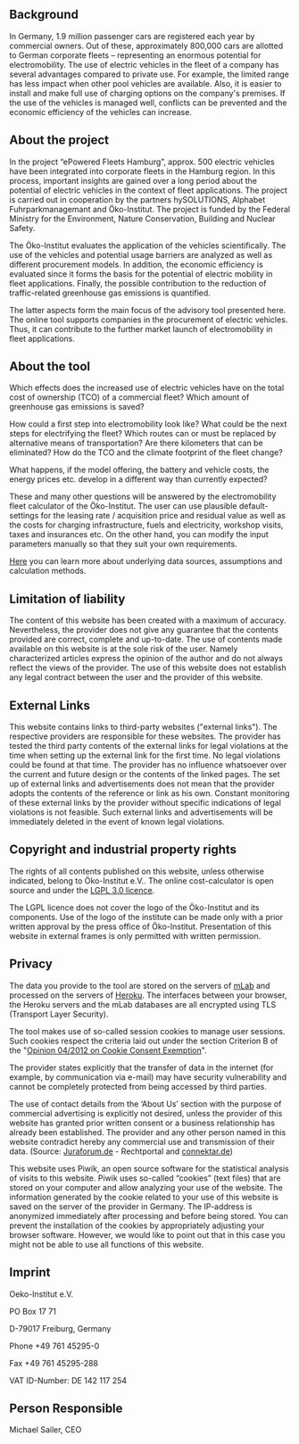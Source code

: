 ## Background

In Germany, 1.9 million passenger cars are registered each year by commercial owners. Out of these, approximately 800,000 cars are allotted to German corporate fleets – representing an enormous potential for electromobility. The use of electric vehicles in the fleet of a company has several advantages compared to private use. For example, the limited range has less impact when other pool vehicles are available. Also, it is easier to install and make full use of charging options on the company's premises. If the use of the vehicles is managed well, conflicts can be prevented and the economic efficiency of the vehicles can increase. 

## About the project

In the project “ePowered Fleets Hamburg”, approx. 500 electric vehicles have been integrated into corporate fleets in the Hamburg region. In this process, important insights are gained over a long period about the potential of electric vehicles in the context of fleet applications. The project is carried out in cooperation by the partners hySOLUTIONS, Alphabet Fuhrparkmanagemant and Öko-Institut. The project is funded by the Federal Ministry for the Environment, Nature Conservation, Building and Nuclear Safety. 

The Öko-Institut evaluates the application of the vehicles scientifically. The use of the vehicles and potential usage barriers are analyzed as well as different procurement models. In addition, the economic efficiency is evaluated since it forms the basis for the potential of electric mobility in fleet applications. Finally, the possible contribution to the reduction of traffic-related greenhouse gas emissions is quantified. 

The latter aspects form the main focus of the advisory tool presented here. The online tool supports companies in the procurement of electric vehicles. Thus, it can contribute to the further market launch of electromobility in fleet applications. 

## About the tool

Which effects does the increased use of electric vehicles have on the total cost of ownership (TCO) of a commercial fleet? Which amount of greenhouse gas emissions is saved? 

How could a first step into electromobility look like? What could be the next steps for electrifying the fleet? Which routes can or must be replaced by alternative means of transportation? Are there kilometers that can be eliminated? How do the TCO and the climate footprint of the fleet change? 

What happens, if the model offering, the battery and vehicle costs, the energy prices etc. develop in a different way than currently expected? 

These and many other questions will be answered by the electromobility fleet calculator of the Öko-Institut. The user can use plausible default-settings for the leasing rate / acquisition price and residual value as well as the costs for charging infrastructure, fuels and electricity, workshop visits, taxes and insurances etc. On the other hand, you can modify the input parameters manually so that they suit your own requirements.

[Here](http://www.epowered-fleets-hamburg.de/documentation/) you can learn more about underlying data sources, assumptions and calculation methods.

## Limitation of liability

The content of this website has been created with a maximum of accuracy. Nevertheless, the provider does not give any guarantee that the contents provided are correct, complete and up-to-date. The use of contents made available on this website is at the sole risk of the user. Namely characterized articles express the opinion of the author and do not always reflect the views of the provider. The use of this website does not establish any legal contract between the user and the provider of this website.

## External Links

This website contains links to third-party websites ("external links"). The respective providers are responsible for these websites. The provider has tested the third party contents of the external links for legal violations at the time when setting up the external link for the first time. No legal violations could be found at that time. The provider has no influence whatsoever over the current and future design or the contents of the linked pages. The set up of external links and advertisements does not mean that the provider adopts the contents of the reference or link as his own. Constant monitoring of these external links by the provider without specific indications of legal violations is not feasible. Such external links and advertisements will be immediately deleted in the event of known legal violations. 

## Copyright and industrial property rights

The rights of all contents published on this website, unless otherwise indicated, belong to Öko-Institut e.V.. The online cost-calculator is open source and under the [LGPL 3.0 licence](http://www.gnu.org/licenses/lgpl-3.0.de.html).

The LGPL licence does not cover the logo of the Öko-Institut and its components. Use of the logo of the institute can be made only with a prior written approval by the press office of Öko-Institut. Presentation of this website in external frames is only permitted with written permission. 

## Privacy

The data you provide to the tool are stored on the servers of [mLab](https://mlab.com/) and processed on the servers of [Heroku](http://heroku.com/). The interfaces between your browser, the Heroku servers and the mLab databases are all encrypted using TLS (Transport Layer Security).

The tool makes use of so-called session cookies to manage user sessions. Such cookies respect the criteria laid out under the section Criterion B of the "[Opinion 04/2012 on Cookie Consent Exemption](http://ec.europa.eu/justice/data-protection/article-29/documentation/opinion-recommendation/files/2012/wp194_en.pdf)".

The provider states explicitly that the transfer of data in the internet (for example, by communication via e-mail) may have security vulnerability and cannot be completely protected from being accessed by third parties. 

The use of contact details from the ‘About Us’ section with the purpose of commercial advertising is explicitly not desired, unless the provider of this website has granted prior written consent or a business relationship has already been established. The provider and any other person named in this website contradict hereby any commercial use and transmission of their data. (Source: [Juraforum.de](http://juraforum.de) - Rechtportal and [connektar.de](http://www.connektar.de)) 

This website uses Piwik, an open source software for the statistical analysis of visits to this website. Piwik uses so-called “cookies” (text files) that are stored on your computer and allow analyzing your use of the website. The information generated by the cookie related to your use of this website is saved on the server of the provider in Germany. The IP-address is anonymized immediately after processing and before being stored. You can prevent the installation of the cookies by appropriately adjusting your browser software. However, we would like to point out that in this case you might not be able to use all functions of this website. 

## Imprint

Oeko-Institut e.V.

PO Box 17 71

D-79017 Freiburg, Germany

Phone +49 761 45295-0

Fax +49 761 45295-288 

VAT ID-Number: DE 142 117 254 

## Person Responsible

Michael Sailer, CEO	